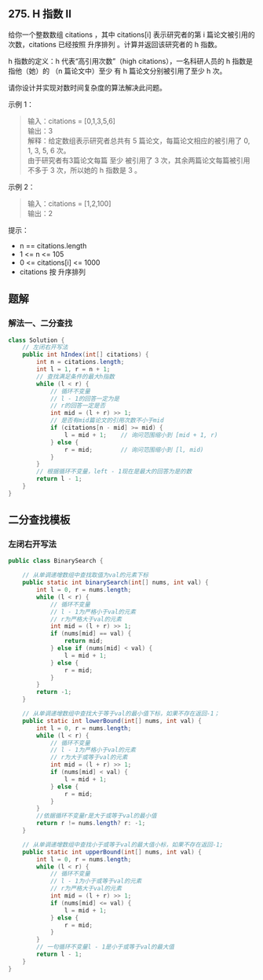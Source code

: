 ## 275. H 指数 II

给你一个整数数组 citations ，其中 citations[i] 表示研究者的第 i 篇论文被引用的次数，citations 已经按照 升序排列 。计算并返回该研究者的 h 指数。

h 指数的定义：h 代表“高引用次数”（high citations），一名科研人员的 h 指数是指他（她）的 （n 篇论文中）至少 有 h 篇论文分别被引用了至少 h 次。

请你设计并实现对数时间复杂度的算法解决此问题。

 

示例 1：

>输入：citations = [0,1,3,5,6]  
>输出：3  
>解释：给定数组表示研究者总共有 5 篇论文，每篇论文相应的被引用了 0, 1, 3, 5, 6 次。  
>     由于研究者有3篇论文每篇 至少 被引用了 3 次，其余两篇论文每篇被引用 不多于 3 次，所以她的 h 指数是 3 。  


示例 2：

>输入：citations = [1,2,100]  
>输出：2  
 

提示：

- n == citations.length
- 1 <= n <= 105
- 0 <= citations[i] <= 1000
- citations 按 升序排列

## 题解

### 解法一、二分查找

```java
class Solution {
    // 左闭右开写法
    public int hIndex(int[] citations) {
        int n = citations.length;
        int l = 1, r = n + 1;
        // 查找满足条件的最大h指数
        while (l < r) {
            // 循环不变量
            // l - 1的回答一定为是
            // r的回答一定是否
            int mid = (l + r) >> 1;
            // 是否有mid篇论文的引用次数不小于mid
            if (citations[n - mid] >= mid) {
                l = mid + 1;    // 询问范围缩小到 [mid + 1, r)
            } else {    
                r = mid;        // 询问范围缩小到 [l, mid)
            }
        }
        // 根据循环不变量，left - 1现在是最大的回答为是的数
        return l - 1;
    }
}
```

## 二分查找模板

### 左闭右开写法

```java
public class BinarySearch {

    // 从单调递增数组中查找取值为val的元素下标
    public static int binarySearch(int[] nums, int val) {
        int l = 0, r = nums.length;
        while (l < r) {
            // 循环不变量
            // l - 1为严格小于val的元素
            // r为严格大于val的元素
            int mid = (l + r) >> 1;
            if (nums[mid] == val) {
                return mid;
            } else if (nums[mid] < val) {
                l = mid + 1;
            } else {
                r = mid;
            }
        }
        return -1;
    }

    // 从单调递增数组中查找大于等于val的最小值下标，如果不存在返回-1；
    public static int lowerBound(int[] nums, int val) {
        int l = 0, r = nums.length;
        while (l < r) {
            // 循环不变量
            // l - 1为严格小于val的元素
            // r为大于或等于val的元素
            int mid = (l + r) >> 1;
            if (nums[mid] < val) {
                l = mid + 1;
            } else {
                r = mid;
            }
        }
        //依据循环不变量r是大于或等于val的最小值
        return r != nums.length? r: -1;
    }

    // 从单调递增数组中查找小于或等于val的最大值小标，如果不存在返回-1;
    public static int upperBound(int[] nums, int val) {
        int l = 0, r = nums.length;
        while (l < r) {
            // 循环不变量
            // l - 1为小于或等于val的元素
            // r为严格大于val的元素
            int mid = (l + r) >> 1;
            if (nums[mid] <= val) {
                l = mid + 1;
            } else {
                r = mid;
            }
        }
        // 一句循环不变量l - 1是小于或等于val的最大值
        return l - 1;
    }
}
```